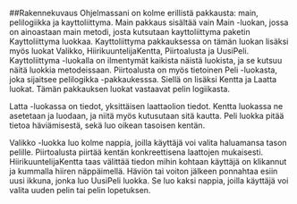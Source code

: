 ##Rakennekuvaus
Ohjelmassani on kolme erillistä pakkausta: main, pelilogiikka ja kayttoliittyma. Main pakkaus sisältää vain Main -luokan, jossa on ainoastaan main metodi, josta kutsutaan kayttoliittyma paketin Kayttoliittyma luokkaa. Kayttoliittyma pakkauksessa on tämän luokan lisäksi myös luokat Valikko, HiirikuuntelijaKentta, Piirtoalusta ja UusiPeli. Kayttoliittyma -luokalla on ilmentymät kaikista näistä luokista, ja se kutsuu näitä luokkia metodeissaan. Piirtoalusta on myös tietoinen Peli -luokasta, joka sijaitsee pelilogikka -pakkaukesssa. Siellä on lisäksi Kentta ja Laatta luokat. Tämän pakkauksen luokat vastaavat pelin logiikasta.  

Latta -luokassa on tiedot, yksittäisen laattaolion tiedot. Kentta luokassa ne asetetaan ja luodaan, ja niitä myös kutusutaan sitä kautta. Peli luokka pitää tietoa häviämisestä, sekä luo oikean tasoisen kentän.  

Valikko -luokka luo kolme nappia, joilla käyttäjä voi valita haluamansa tason pelille. Piirtoalusta piirtää kentän konkreettisena laattojen mukaisesti. HiirikuuntelijaKentta taas välittää tiedon mihin kohtaan käyttäjä on klikannut ja kummalla hiiren näppäimellä. Häviön tai voiton jälkeen ponnahtaa esiin uusi ikkuna, jonka luo UusiPeli luokka. Se luo kaksi nappia, joilla käyttäjä voi valita uuden pelin tai pelin lopetuksen.
